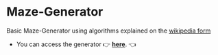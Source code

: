 # Maze-Generator
Basic Maze-Generator using algorithms explained on the [wikipedia form](https://en.wikipedia.org/wiki/Maze_generation_algorithm#Recursive_backtracker)  
+ You can access the generator  :point_right: **[here](https://mysticbiack.github.io/Maze-Generator/index.html)**. :point_left:
